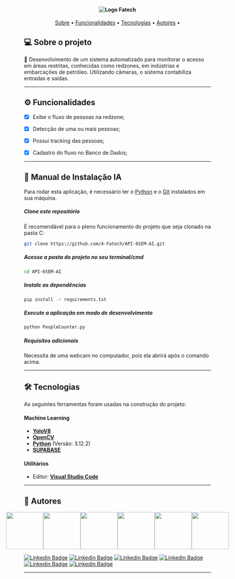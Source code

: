 <h4 align="center"> 
	<img alt="Logo Fatech" title="#Fatech" src="https://github.com/4-Fatech/API-6Semestre-front/blob/main/public/logo.png" />
</h4>
<p align="center">
 <a href="#-sobre-o-projeto">Sobre</a> •
 <a href="#-funcionalidades">Funcionalidades</a> •
 <a href="#-tecnologias">Tecnologias</a> •
 <a href="#-autores">Autores</a> • 
</p>

## 💻 Sobre o projeto

🚀 Desenvolvimento de um sistema automatizado para monitorar o acesso em áreas restritas, conhecidas como redzones, em indústrias e embarcações de petróleo. Utilizando câmeras, o sistema contabiliza entradas e saídas.

---

## ⚙️ Funcionalidades

- [X] Exibe o fluxo de pessoas na redzone;
- [X] Detecção de uma ou mais pessoas;
- [X] Possui tracking das pessoas;
- [X] Cadastro do fluxo no Banco de Dados;


---


## 🧭 Manual de Instalação IA

Para rodar esta aplicação, é necessário ter o [Python](https://www.python.org/downloads/) e o [Git](https://git-scm.com/) instalados em sua máquina.

##### Clone este repositório
É recomendável para o pleno funcionamento do projeto que seja clonado na pasta C:
```bash
git clone https://github.com/4-Fatech/API-6SEM-AI.git
```

##### Acesse a pasta do projeto no seu terminal/cmd 
```bash
cd API-6SEM-AI
```

##### Instale as dependências
```bash
pip install -r requirements.txt
```

##### Execute a aplicação em modo de desenvolvimento
```bash
python PeopleCounter.py
```

##### Requisitos adicionais
Necessita de uma webcam no computador, pois ela abrirá após o comando acima.


---

## 🛠 Tecnologias

As seguintes ferramentas foram usadas na construção do projeto:

#### **Machine Learning**

- **[YoloV8](https://github.com/ultralytics/ultralytics)**
- **[OpenCV](https://pypi.org/project/opencv-python/)**
- **[Python](https://www.python.org/)** (Versão: 3.12.2)
- **[SUPABASE](https://supabase.com/)**

#### **Utilitários**

<!-- - Protótipo: **[Figma](https://www.figma.com/)** → **[Protótipo (Monitoramento de Fluxo)](https://www.figma.com/file/npSn8yHa7ta2qVyJdPwHPE/API-6%C2%BA?type=design&node-id=0-1&mode=design)** -->
- Editor: **[Visual Studio Code](https://code.visualstudio.com/)**

---

## 🦸 Autores
<div style="display: flex; justify-content: center;align-items: center;">
 <img src="https://github.com/New-Tomorrow.png" width="100px"></img>
 <img src="https://github.com/Antonio-Barbosa.png" width="100px"></img>
 <img src="https://github.com/brunadias3.png" width="100px"></img>
 <img src="https://github.com/dsslleagion.png" width="100px"></img>
 <img src="https://github.com/Evertonrwr.png" width="100px"></img>
 <img src="https://github.com/Gabriel-Coutinho0.png" width="100px"></img>
</div>

[![Linkedin Badge](https://img.shields.io/badge/-AndréRibeiro-blue?style=flat-square&logo=Linkedin&logoColor=white&link=https://www.linkedin.com/in/andre-ramos-ribeiro-320621226/)](https://www.linkedin.com/in/andre-ramos-ribeiro-320621226/)
[![Linkedin Badge](https://img.shields.io/badge/-AntônioMarcelo-blue?style=flat-square&logo=Linkedin&logoColor=white&link=https://www.linkedin.com/in/antonio-marcelo-9a5b68181)](https://www.linkedin.com/in/antonio-marcelo-9a5b68181)
[![Linkedin Badge](https://img.shields.io/badge/-BrunaDias-blue?style=flat-square&logo=Linkedin&logoColor=white&link=www.linkedin.com/in/brunadias3)](https://www.linkedin.com/in/brunadias3)
[![Linkedin Badge](https://img.shields.io/badge/-DionísioLeão-blue?style=flat-square&logo=Linkedin&logoColor=white&link=https://www.linkedin.com/in/dionisio-samuel-dos-santos-le%C3%A3o-616848226/)](https://www.linkedin.com/in/dionisio-samuel-dos-santos-le%C3%A3o-616848226/)
[![Linkedin Badge](https://img.shields.io/badge/-EvertonRicardo-blue?style=flat-square&logo=Linkedin&logoColor=white&link=https://www.linkedin.com/in/everton-rocha-1a456b20b)](https://www.linkedin.com/in/everton-rocha-1a456b20b)
[![Linkedin Badge](https://img.shields.io/badge/-GabrielCoutinho-blue?style=flat-square&logo=Linkedin&logoColor=white&link=https://www.linkedin.com/in/gabriel-silva-b778a31aa)](https://www.linkedin.com/in/gabriel-silva-b778a31aa)

---
